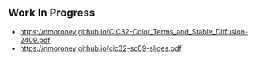 
## Work In Progress

* https://nmoroney.github.io/CIC32-Color_Terms_and_Stable_Diffusion-2409.pdf
* https://nmoroney.github.io/cic32-sc09-slides.pdf
